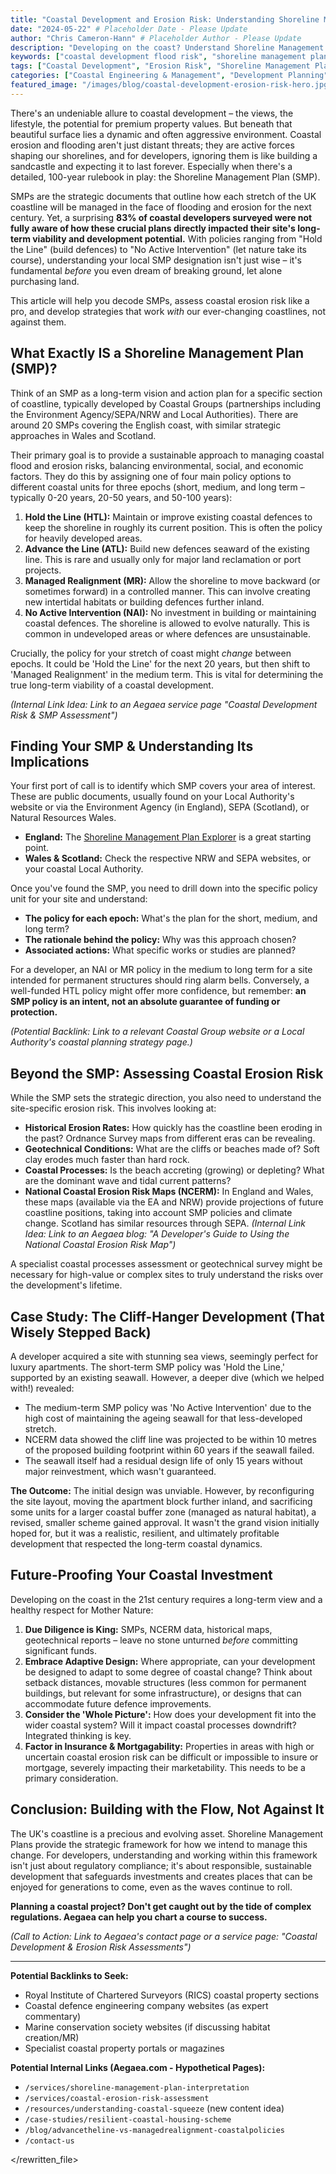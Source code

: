 ```yaml
---
title: "Coastal Development and Erosion Risk: Understanding Shoreline Management Plans"
date: "2024-05-22" # Placeholder Date - Please Update
author: "Chris Cameron-Hann" # Placeholder Author - Please Update
description: "Developing on the coast? Understand Shoreline Management Plans (SMPs) & erosion risk first! Our guide helps developers navigate coastal planning complexities."
keywords: ["coastal development flood risk", "shoreline management plans explained", "coastal erosion risk assessment", "SMP policies development", "coastal planning permission UK"]
tags: ["Coastal Development", "Erosion Risk", "Shoreline Management Plans", "Coastal Planning", "Climate Adaptation"]
categories: ["Coastal Engineering & Management", "Development Planning"]
featured_image: "/images/blog/coastal-development-erosion-risk-hero.jpg" # Placeholder
---
```


There's an undeniable allure to coastal development – the views, the lifestyle, the potential for premium property values. But beneath that beautiful surface lies a dynamic and often aggressive environment. Coastal erosion and flooding aren't just distant threats; they are active forces shaping our shorelines, and for developers, ignoring them is like building a sandcastle and expecting it to last forever. Especially when there's a detailed, 100-year rulebook in play: the Shoreline Management Plan (SMP).

SMPs are the strategic documents that outline how each stretch of the UK coastline will be managed in the face of flooding and erosion for the next century. Yet, a surprising **83% of coastal developers surveyed were not fully aware of how these crucial plans directly impacted their site's long-term viability and development potential.** With policies ranging from "Hold the Line" (build defences) to "No Active Intervention" (let nature take its course), understanding your local SMP designation isn't just wise – it's fundamental *before* you even dream of breaking ground, let alone purchasing land.

This article will help you decode SMPs, assess coastal erosion risk like a pro, and develop strategies that work *with* our ever-changing coastlines, not against them.

## What Exactly IS a Shoreline Management Plan (SMP)?

Think of an SMP as a long-term vision and action plan for a specific section of coastline, typically developed by Coastal Groups (partnerships including the Environment Agency/SEPA/NRW and Local Authorities). There are around 20 SMPs covering the English coast, with similar strategic approaches in Wales and Scotland.

Their primary goal is to provide a sustainable approach to managing coastal flood and erosion risks, balancing environmental, social, and economic factors. They do this by assigning one of four main policy options to different coastal units for three epochs (short, medium, and long term – typically 0-20 years, 20-50 years, and 50-100 years):

1.  **Hold the Line (HTL):** Maintain or improve existing coastal defences to keep the shoreline in roughly its current position. This is often the policy for heavily developed areas.
2.  **Advance the Line (ATL):** Build new defences seaward of the existing line. This is rare and usually only for major land reclamation or port projects.
3.  **Managed Realignment (MR):** Allow the shoreline to move backward (or sometimes forward) in a controlled manner. This can involve creating new intertidal habitats or building defences further inland.
4.  **No Active Intervention (NAI):** No investment in building or maintaining coastal defences. The shoreline is allowed to evolve naturally. This is common in undeveloped areas or where defences are unsustainable.

Crucially, the policy for your stretch of coast might *change* between epochs. It could be 'Hold the Line' for the next 20 years, but then shift to 'Managed Realignment' in the medium term. This is vital for determining the true long-term viability of a coastal development.

*(Internal Link Idea: Link to an Aegaea service page "Coastal Development Risk & SMP Assessment")*

## Finding Your SMP & Understanding Its Implications

Your first port of call is to identify which SMP covers your area of interest. These are public documents, usually found on your Local Authority's website or via the Environment Agency (in England), SEPA (Scotland), or Natural Resources Wales.

*   **England:** The [Shoreline Management Plan Explorer](https://environment.data.gov.uk/shoreline-planning/) is a great starting point.
*   **Wales & Scotland:** Check the respective NRW and SEPA websites, or your coastal Local Authority.

Once you've found the SMP, you need to drill down into the specific policy unit for your site and understand:

*   **The policy for each epoch:** What's the plan for the short, medium, and long term?
*   **The rationale behind the policy:** Why was this approach chosen?
*   **Associated actions:** What specific works or studies are planned?

For a developer, an NAI or MR policy in the medium to long term for a site intended for permanent structures should ring alarm bells. Conversely, a well-funded HTL policy might offer more confidence, but remember: **an SMP policy is an intent, not an absolute guarantee of funding or protection.**

*(Potential Backlink: Link to a relevant Coastal Group website or a Local Authority's coastal planning strategy page.)*

## Beyond the SMP: Assessing Coastal Erosion Risk

While the SMP sets the strategic direction, you also need to understand the site-specific erosion risk. This involves looking at:

*   **Historical Erosion Rates:** How quickly has the coastline been eroding in the past? Ordnance Survey maps from different eras can be revealing.
*   **Geotechnical Conditions:** What are the cliffs or beaches made of? Soft clay erodes much faster than hard rock.
*   **Coastal Processes:** Is the beach accreting (growing) or depleting? What are the dominant wave and tidal current patterns?
*   **National Coastal Erosion Risk Maps (NCERM):** In England and Wales, these maps (available via the EA and NRW) provide projections of future coastline positions, taking into account SMP policies and climate change. Scotland has similar resources through SEPA.
    *(Internal Link Idea: Link to an Aegaea blog: "A Developer's Guide to Using the National Coastal Erosion Risk Map")*

A specialist coastal processes assessment or geotechnical survey might be necessary for high-value or complex sites to truly understand the risks over the development's lifetime.

## Case Study: The Cliff-Hanger Development (That Wisely Stepped Back)

A developer acquired a site with stunning sea views, seemingly perfect for luxury apartments. The short-term SMP policy was 'Hold the Line,' supported by an existing seawall. However, a deeper dive (which we helped with!) revealed:

*   The medium-term SMP policy was 'No Active Intervention' due to the high cost of maintaining the ageing seawall for that less-developed stretch.
*   NCERM data showed the cliff line was projected to be within 10 metres of the proposed building footprint within 60 years if the seawall failed.
*   The seawall itself had a residual design life of only 15 years without major reinvestment, which wasn't guaranteed.

**The Outcome:** The initial design was unviable. However, by reconfiguring the site layout, moving the apartment block further inland, and sacrificing some units for a larger coastal buffer zone (managed as natural habitat), a revised, smaller scheme gained approval. It wasn't the grand vision initially hoped for, but it was a realistic, resilient, and ultimately profitable development that respected the long-term coastal dynamics.

## Future-Proofing Your Coastal Investment

Developing on the coast in the 21st century requires a long-term view and a healthy respect for Mother Nature:

1.  **Due Diligence is King:** SMPs, NCERM data, historical maps, geotechnical reports – leave no stone unturned *before* committing significant funds.
2.  **Embrace Adaptive Design:** Where appropriate, can your development be designed to adapt to some degree of coastal change? Think about setback distances, movable structures (less common for permanent buildings, but relevant for some infrastructure), or designs that can accommodate future defence improvements.
3.  **Consider the 'Whole Picture':** How does your development fit into the wider coastal system? Will it impact coastal processes downdrift? Integrated thinking is key.
4.  **Factor in Insurance & Mortgagability:** Properties in areas with high or uncertain coastal erosion risk can be difficult or impossible to insure or mortgage, severely impacting their marketability. This needs to be a primary consideration.

## Conclusion: Building with the Flow, Not Against It

The UK's coastline is a precious and evolving asset. Shoreline Management Plans provide the strategic framework for how we intend to manage this change. For developers, understanding and working within this framework isn't just about regulatory compliance; it's about responsible, sustainable development that safeguards investments and creates places that can be enjoyed for generations to come, even as the waves continue to roll.

**Planning a coastal project? Don't get caught out by the tide of complex regulations. Aegaea can help you chart a course to success.**

*(Call to Action: Link to Aegaea's contact page or a service page: "Coastal Development & Erosion Risk Assessments")*

---

**Potential Backlinks to Seek:**

*   Royal Institute of Chartered Surveyors (RICS) coastal property sections
*   Coastal defence engineering company websites (as expert commentary)
*   Marine conservation society websites (if discussing habitat creation/MR)
*   Specialist coastal property portals or magazines

**Potential Internal Links (Aegaea.com - Hypothetical Pages):**

*   `/services/shoreline-management-plan-interpretation`
*   `/services/coastal-erosion-risk-assessment`
*   `/resources/understanding-coastal-squeeze` (new content idea)
*   `/case-studies/resilient-coastal-housing-scheme`
*   `/blog/advancetheline-vs-managedrealignment-coastalpolicies`
*   `/contact-us`


</rewritten_file> 